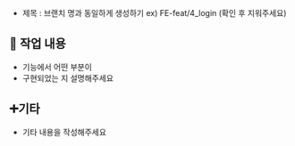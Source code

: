 - 제목 : 브랜치 명과 동일하게 생성하기
  ex) FE-feat/4_login
  (확인 후 지워주세요)

## 🔎 작업 내용

- 기능에서 어떤 부분이
- 구현되었는 지 설명해주세요
  <br/>

## ➕기타

- 기타 내용을 작성해주세요

<br/>

